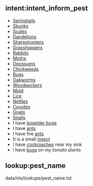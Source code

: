 ## intent:intent_inform_pest
- [Springtails](pest_name)
- [Skunks](pest_name)
- [Scales](pest_name)
- [Dandelions](pest_name)
- [Sharpshooters](pest_name)
- [Grasshoppers](pest_name)
- [Rabbits](pest_name)
- [Moths](pest_name)
- [Opossums](pest_name)
- [Chickweeds](pest_name)
- [Bugs](pest_name)
- [Oakworms](pest_name)
- [Woodpeckers](pest_name)
- [Mold](pest_name)
- [Lice](pest_name)
- [Nettles](pest_name)
- [Coyotes](pest_name)
- [Gnats](pest_name)
- [Snails](pest_name)
- I have [boxelder bugs](pest_name)
- I have [ants](pest_name)
- I have fire [ants](pest_name)
- It is a small [insect](pest_name)
- I have [cockroaches](pest_name) near my sink
- i have [bugs](pest_name) on my tomato plants


## lookup:pest_name
  data/nlu/lookups/pest_name.txt
